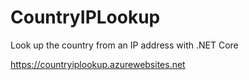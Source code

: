 # CountryIPLookup

Look up the country from an IP address with .NET Core

https://countryiplookup.azurewebsites.net